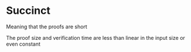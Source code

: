 # Succinct

Meaning that the proofs are short

The proof size and verification time are less than linear in the input size or even constant